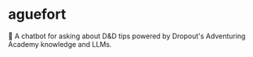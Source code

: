 # aguefort
:game_die: A chatbot for asking about D&amp;D tips powered by Dropout's Adventuring Academy knowledge and LLMs.
